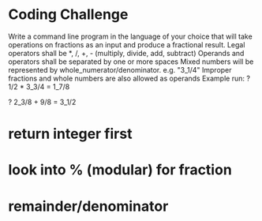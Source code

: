 # Coding Challenge
 
Write a command line program in the language of your choice that will take operations on fractions as an input and produce a fractional result.
Legal operators shall be *, /, +, - (multiply, divide, add, subtract)
Operands and operators shall be separated by one or more spaces
Mixed numbers will be represented by whole_numerator/denominator. e.g. "3_1/4"
Improper fractions and whole numbers are also allowed as operands 
Example run:
? 1/2 * 3_3/4
= 1_7/8
 
? 2_3/8 + 9/8
 = 3_1/2

# return integer first
# look into % (modular) for fraction
# remainder/denominator
